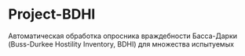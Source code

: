 # Project-BDHI
Автоматическая обработка опросника враждебности Басса-Дарки (Buss-Durkee Hostility Inventory, BDHI) для множества испытуемых
